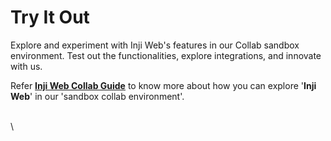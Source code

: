 # Try It Out

Explore and experiment with Inji Web's features in our Collab sandbox environment. Test out the functionalities, explore integrations, and innovate with us.

Refer [**Inji Web Collab Guide**](inji-web-setup-guide.md) to know more about how you can explore '**Inji Web**' in our 'sandbox collab environment'.



\
\
